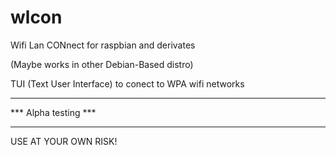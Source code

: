 wlcon
=====

Wifi Lan CONnect for raspbian and derivates

(Maybe works in other Debian-Based distro)

TUI (Text User Interface) to conect to WPA wifi networks

*********************
*** Alpha testing ***
*********************

USE AT YOUR OWN RISK!
